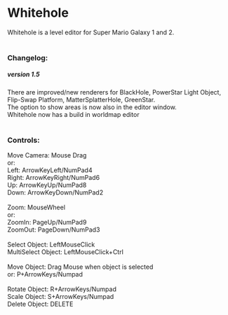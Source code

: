# Whitehole
Whitehole is a level editor for Super Mario Galaxy 1 and 2.<br>
<br>
<h3>Changelog:</h3>
<h5>version 1.5</h5>
There are improved/new renderers for BlackHole, PowerStar Light Object, Flip-Swap Platform, MatterSplatterHole, GreenStar.<br>
The option to show areas is now also in the editor window.<br>
Whitehole now has a build in worldmap editor<br>
<br>
<h3>Controls:</h3>
Move Camera: Mouse Drag<br>
or:<br>
Left: ArrowKeyLeft/NumPad4<br>
Right: ArrowKeyRight/NumPad6<br>
Up: ArrowKeyUp/NumPad8<br>
Down: ArrowKeyDown/NumPad2<br>
<br>
Zoom: MouseWheel<br>
or:<br>
ZoomIn: PageUp/NumPad9<br>
ZoomOut: PageDown/NumPad3<br>
<br>
Select Object: LeftMouseClick<br>
MultiSelect Object: LeftMouseClick+Ctrl<br>
<br>
Move Object: Drag Mouse when object is selected<br>
or: P+ArrowKeys/Numpad<br>
<br>
Rotate Object: R+ArrowKeys/Numpad<br>
Scale Object: S+ArrowKeys/Numpad<br>
Delete Object: DELETE
